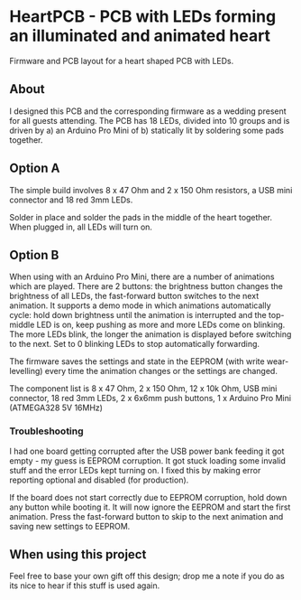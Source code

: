 # HeartPCB - PCB with LEDs forming an illuminated and animated heart
Firmware and PCB layout for a heart shaped PCB with LEDs.

## About
I designed this PCB and the corresponding firmware as a wedding present for all guests attending. The PCB has 18 LEDs, divided into 10 groups and is driven by a) an Arduino Pro Mini of b) statically lit by soldering some pads together.

## Option A
The simple build involves 8 x 47 Ohm and 2 x 150 Ohm resistors, a USB mini connector and 18 red 3mm LEDs.

Solder in place and solder the pads in the middle of the heart together. When plugged in, all LEDs will turn on.

## Option B
When using with an Arduino Pro Mini, there are a number of animations which are played. There are 2 buttons: the brightness button changes the brightness of all LEDs, the fast-forward button switches to the next animation. It supports a demo mode in which animations automatically cycle: hold down brightness until the animation is interrupted and the top-middle LED is on, keep pushing as more and more LEDs come on blinking. The more LEDs blink, the longer the animation is displayed before switching to the next. Set to 0 blinking LEDs to stop automatically forwarding.

The firmware saves the settings and state in the EEPROM (with write wear-levelling) every time the animation changes or the settings are changed.

The component list is 8 x 47 Ohm, 2 x 150 Ohm, 12 x 10k Ohm, USB mini connector, 18 red 3mm LEDs, 2 x 6x6mm push buttons, 1 x Arduino Pro Mini (ATMEGA328 5V 16MHz)

### Troubleshooting
I had one board getting corrupted after the USB power bank feeding it got empty - my guess is EEPROM corruption. It got stuck loading some invalid stuff and the error LEDs kept turning on.
I fixed this by making error reporting optional and disabled (for production).

If the board does not start correctly due to EEPROM corruption, hold down any button while booting it.
It will now ignore the EEPROM and start the first animation. Press the fast-forward button to skip to the next animation and saving new settings to EEPROM.

## When using this project
Feel free to base your own gift off this design; drop me a note if you do as its nice to hear if this stuff is used again.
